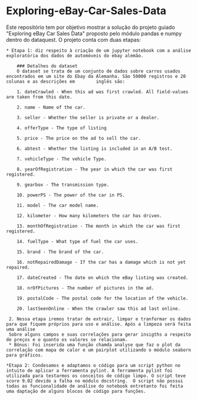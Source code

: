 # Exploring-eBay-Car-Sales-Data
Este repositório tem por objetivo mostrar a solução do projeto guiado "Exploring eBay Car Sales Data"
proposto pelo módulo pandas e numpy dentro do dataquest. O projeto conta com duas etapas: 
  
    * Etapa 1: diz respeito à criação de um jupyter notebook com a análise exploratória dos dados de automóveis do ebay alemão.
      
        ### Detalhes do dataset
        O dataset se trata de um conjunto de dados sobre carros usados encontrados em um site do Ebay da Alemanha. São 50000 registros e 20 colunas e as descrições em        inglês são:
    
        1. dateCrawled - When this ad was first crawled. All field-values are taken from this date.
    
        2. name - Name of the car.
        
        3. seller - Whether the seller is private or a dealer.
        
        4. offerType - The type of listing
        
        5. price - The price on the ad to sell the car.
        
        6. abtest - Whether the listing is included in an A/B test.
        
        7. vehicleType - The vehicle Type.
       
        8. yearOfRegistration - The year in which the car was first registered.
        
        9. gearbox - The transmission type.
    
        10. powerPS - The power of the car in PS.
        
        11. model - The car model name.
        
        12. kilometer - How many kilometers the car has driven.
        
        13. monthOfRegistration - The month in which the car was first registered.
    
        14. fuelType - What type of fuel the car uses.
    
        15. brand - The brand of the car.
    
        16. notRepairedDamage - If the car has a damage which is not yet repaired.
    
        17. dateCreated - The date on which the eBay listing was created.
        
        18. nrOfPictures - The number of pictures in the ad.
        
        19. postalCode - The postal code for the location of the vehicle.
        
        20. lastSeenOnline - When the crawler saw this ad last online.

     2. Nessa etapa iremos tratar de extrair, limpar e tranformar os dados para que fiquem próprios para uso e análise. Após a limpeza será feita uma análise
     Sobre alguns campos e suas correlações para gerar insigths a respeito de preços e o quanto os valores se relacionam.
     * Bônus: Foi inserida uma função chamda analyse que faz o plot da correlação com mapa de calor e um pairplot utilizando o módulo seaborn para gráficos.
     
    *Etapa 2: Condesamos e adaptamos o código para um script python no intuito de aplicar a ferramenta pylint. A ferramenta pylint foi utilizada para testarmos os conceitos de código limpo. O script teve score 9.02 devido a falha no módulo docstring.  O script não possui todas as funcionalidade de análise do notebook entretanto foi feita uma daptação de alguns blocos de código para funções.  
    
    
